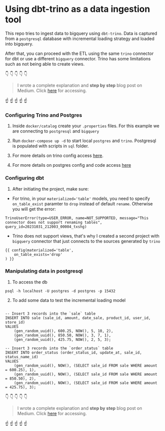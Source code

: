 # Using dbt-trino as a data ingestion tool
This repo tries to ingest data to bigquery using `dbt-trino`. Data is captured from a `postgresql` database with incremental loading strategy and loaded into bigquery.

After that, you can proceed with the ETL using the same `trino` connector for dbt or use a different `bigquery` connector. Trino has some limitations such as not being able to create views. 

:point_down: :point_down: :point_down: :point_down: :point_down:
> I wrote a complete explanation and **step by step** blog post on Medium. Click [here]() for accessing.


:point_up: :point_up: :point_up: :point_up: :point_up:


### Configuring Trino and Postgres

1. Inside `docker/catalog` create your `.properties` files. For this example we are connecting to `postgresql` and `bigquery`

2. Run `docker-compose up -d` to start local `postgres` and `trino`. Postgresql is populated with scripts in `sql` folder.

3. For more details on trino config access [here](https://docs.starburst.io/blog_dbt/2022-11-30-dbt1-trino-setup.html).

4. For more details on postgres config and code access [here](https://levelup.gitconnected.com/creating-and-filling-a-postgres-db-with-docker-compose-e1607f6f882f)

### Configuring dbt

1. After initiating the project, make sure:

- For trino, in your `materialized='table'` models, you need to specify `on_table_exist` paramter to `drop` instead of default `rename`. Otherwise you will get the error:

`TrinoUserError(type=USER_ERROR, name=NOT_SUPPORTED, message="This connector does not support renaming tables", query_id=20231031_212003_00004_txshg)`

- Trino does not support views, that's why I created a second project with `bigquery` connector that just connects to the sources generated by `trino`

```
{{ config(materialized='table',
    on_table_exists='drop'
) }}
```

### Manipulating data in postgresql

1. To access the db

`psql -h localhost -U postgres -d postgres -p 15432`

2. To add some data to test the incremental loading model

```

-- Insert 3 records into the `sale` table 
INSERT INTO sale (sale_id, amount, date_sale, product_id, user_id, store_id)
VALUES
    (gen_random_uuid(), 600.25, NOW(), 5, 10, 2),
    (gen_random_uuid(), 850.50, NOW(), 3, 7, 1),
    (gen_random_uuid(), 425.75, NOW(), 2, 5, 3);

-- Insert 3 records into the `order_status` table 
INSERT INTO order_status (order_status_id, update_at, sale_id, status_name_id)
VALUES
    (gen_random_uuid(), NOW(), (SELECT sale_id FROM sale WHERE amount = 600.25), 1),
    (gen_random_uuid(), NOW(), (SELECT sale_id FROM sale WHERE amount = 850.50), 2),
    (gen_random_uuid(), NOW(), (SELECT sale_id FROM sale WHERE amount = 425.75), 3);

```

:point_down: :point_down: :point_down: :point_down: :point_down:
> I wrote a complete explanation and **step by step** blog post on Medium. Click [here]() for accessing.


:point_up: :point_up: :point_up: :point_up: :point_up: